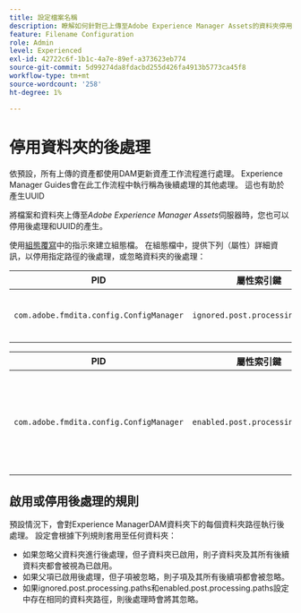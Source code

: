 ```yaml
---
title: 設定檔案名稱
description: 瞭解如何針對已上傳至Adobe Experience Manager Assets的資料夾停用後續處理
feature: Filename Configuration
role: Admin
level: Experienced
exl-id: 42722c6f-1b1c-4a7e-89ef-a373623eb774
source-git-commit: 5d99274da8fdacbd255d426fa4913b5773ca45f8
workflow-type: tm+mt
source-wordcount: '258'
ht-degree: 1%

---
```


# 停用資料夾的後處理

依預設，所有上傳的資產都使用DAM更新資產工作流程進行處理。 Experience Manager Guides會在此工作流程中執行稱為後續處理的其他處理。 這也有助於產生UUID

將檔案和資料夾上傳至&#x200B;*Adobe Experience Manager Assets*&#x200B;伺服器時，您也可以停用後處理和UUID的產生。


使用[組態覆寫](download-install-additional-config-override.md#)中的指示來建立組態檔。 在組態檔中，提供下列（屬性）詳細資訊，以停用指定路徑的後處理，或忽略資料夾的後處理：

| PID | 屬性索引鍵 | 屬性值 |
|---|------------|--------------|
| `com.adobe.fmdita.config.ConfigManager` | `ignored.post.processing.paths` | 用於設定任何標準NODE_OPTIONS的字串值（多值屬性，路徑末尾省略`/`的字串） <br> **預設值**： `/content/dam/projects/translation_output` |


| PID | 屬性索引鍵 | 屬性值 |
|---|------------|--------------|
| `com.adobe.fmdita.config.ConfigManager` | `enabled.post.processing.paths` | 用於設定任何標準NODE_OPTIONS的字串值（多值屬性，路徑末尾省略`/`的字串） <br> **預設值**： `/content/dam` |


## 啟用或停用後處理的規則

預設情況下，會對Experience ManagerDAM資料夾下的每個資料夾路徑執行後處理。 設定會根據下列規則套用至任何資料夾：

* 如果忽略父資料夾進行後處理，但子資料夾已啟用，則子資料夾及其所有後續資料夾都會被視為已啟用。
* 如果父項已啟用後處理，但子項被忽略，則子項及其所有後續項都會被忽略。
* 如果ignored.post.processing.paths和enabled.post.processing.paths設定中存在相同的資料夾路徑，則後處理時會將其忽略。
